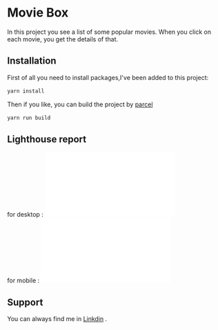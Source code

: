 # Movie Box

In this project you see a list of some popular movies.
When you click on each movie, you get the details of that.

## Installation

First of all you need to install packages,I've been added to this project:

```bash
yarn install
```

Then if you like, you can build the project by [parcel](https://parceljs.org/)

```bash
yarn run build
```

## Lighthouse report

for desktop :
![result for desktop](./assests/lightHouse/desktop.pdf "result for desktop")</br>
for mobile :
![result for mobile](./assests/lightHouse/mobile.pdf "result for mobile")

## Support

You can always find me in [Linkdin](https://www.linkedin.com/in/shamim-sedghi-b026a2207/) .
